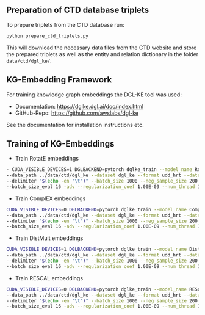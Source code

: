 ## Preparation of CTD database triplets
To prepare triplets from the CTD database run:
```bash
python prepare_ctd_triplets.py
```
This will download the necessary data files from the CTD website and store the prepared triplets 
as well as the entity and relation dictionary in the folder `data/ctd/dgl_ke/`.


## KG-Embedding Framework

For training knowledge graph embeddings the DGL-KE tool was used:
- Documentation:  https://dglke.dgl.ai/doc/index.html
- GitHub-Repo: https://github.com/awslabs/dgl-ke

See the documentation for installation instructions etc.

## Training of KG-Embeddings
- Train RotatE embeddings
```bash
- CUDA_VISIBLE_DEVICES=1 DGLBACKEND=pytorch dglke_train --model_name RotatE -de \
--data_path ../data/ctd/dgl_ke --dataset dgl_ke --format udd_hrt --data_files entities.dict relation.dict train.tsv valid.tsv valid.tsv \
--delimiter "$(echo -en '\t')" --batch_size 1000 --neg_sample_size 200 --hidden_dim 600 --gamma 19.9 --lr 0.25 --max_step 10000 --log_interval 100 \
--batch_size_eval 16 -adv --regularization_coef 1.00E-09 --num_thread 1 --num_proc 1 --valid --gpu 0 --test
```

- Train ComplEX embeddings
```bash
CUDA_VISIBLE_DEVICES=0 DGLBACKEND=pytorch dglke_train --model_name ComplEx \
--data_path ../data/ctd/dgl_ke --dataset dgl_ke --format udd_hrt --data_files entities.dict relation.dict train.tsv valid.tsv valid.tsv \
--delimiter "$(echo -en '\t')" --batch_size 1000 --neg_sample_size 200 --hidden_dim 400 --gamma 19.9 --lr 0.25 --max_step 10000 --log_interval 100 \
--batch_size_eval 16 -adv --regularization_coef 1.00E-09 --num_thread 1 --num_proc 1 --valid --gpu 0 --test
```

- Train DistMult embeddings
```bash
CUDA_VISIBLE_DEVICES=1 DGLBACKEND=pytorch dglke_train --model_name DistMult \
--data_path ../data/ctd/dgl_ke --dataset dgl_ke --format udd_hrt --data_files entities.dict relation.dict train.tsv valid.tsv valid.tsv \
--delimiter "$(echo -en '\t')" --batch_size 1000 --neg_sample_size 200 --hidden_dim 400 --gamma 19.9 --lr 0.25 --max_step 10000 --log_interval 100 \
--batch_size_eval 16 -adv --regularization_coef 1.00E-09 --num_thread 1 --num_proc 1 --valid --gpu 0 --test
```

- Train RESCAL embeddings
```bash
CUDA_VISIBLE_DEVICES=0 DGLBACKEND=pytorch dglke_train --model_name RESCAL \
--data_path ../data/ctd/dgl_ke --dataset dgl_ke --format udd_hrt --data_files entities.dict relation.dict train.tsv valid.tsv valid.tsv \
--delimiter "$(echo -en '\t')" --batch_size 1000 --neg_sample_size 200 --hidden_dim 400 --gamma 19.9 --lr 0.25 --max_step 10000 --log_interval 100 \
--batch_size_eval 16 -adv --regularization_coef 1.00E-09 --num_thread 1 --num_proc 1 --valid --gpu 0 --test
```

